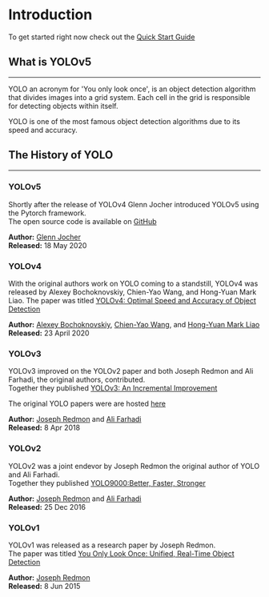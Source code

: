 # Introduction

To get started right now check out the [Quick Start Guide](quick-start.md)

## What is YOLOv5
---
YOLO an acronym for 'You only look once', is an object detection algorithm that divides images into a grid system. Each cell in the grid is responsible for detecting objects within itself.

YOLO is one of the most famous object detection algorithms due to its speed and accuracy.

## The History of YOLO
---

### YOLOv5
Shortly after the release of YOLOv4 Glenn Jocher introduced YOLOv5 using the Pytorch framework.  
The open source code is available on [GitHub](https://github.com/ultralytics/yolov5)

**Author:** [Glenn Jocher](https://www.linkedin.com/in/glenn-jocher)  
**Released:** 18 May 2020

### YOLOv4
With the original authors work on YOLO coming to a standstill, YOLOv4 was released by Alexey Bochoknovskiy, Chien-Yao Wang, and Hong-Yuan Mark Liao.
The paper was titled [YOLOv4: Optimal Speed and Accuracy of Object Detection](https://arxiv.org/abs/2004.10934v1)

**Author:** [Alexey Bochoknovskiy](https://ru.linkedin.com/in/alexey-bochkovskiy-1213b542), [Chien-Yao Wang](https://www.researchgate.net/profile/Chien-Yao-Wang), and [Hong-Yuan Mark Liao](https://en.wikipedia.org/wiki/Mark_Liao)  
**Released:** 23 April 2020

### YOLOv3
YOLOv3 improved on the YOLOv2 paper and both Joseph Redmon and Ali Farhadi, the original authors, contributed.  
Together they published [YOLOv3: An Incremental Improvement](https://arxiv.org/abs/1804.02767v1)  

The original YOLO papers were are hosted [here](https://pjreddie.com/darknet/yolo/)

**Author:** [Joseph Redmon](https://pjreddie.com/) and [Ali Farhadi](https://www.cs.washington.edu/people/faculty/ali)  
**Released:** 8 Apr 2018

### YOLOv2
YOLOv2 was a joint endevor by Joseph Redmon the original author of YOLO and Ali Farhadi.  
Together they published [YOLO9000:Better, Faster, Stronger](https://arxiv.org/abs/1612.08242v1)  

**Author:** [Joseph Redmon](https://pjreddie.com/) and [Ali Farhadi](https://www.cs.washington.edu/people/faculty/ali)  
**Released:**  25 Dec 2016

### YOLOv1
YOLOv1 was released as a research paper by Joseph Redmon.  
The paper was titled [You Only Look Once: Unified, Real-Time Object Detection](https://arxiv.org/abs/1506.02640)  

**Author:** [Joseph Redmon](https://pjreddie.com/)  
**Released:** 8 Jun 2015